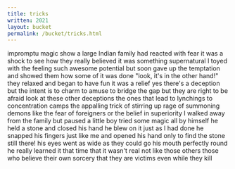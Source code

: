 ```yaml
---
title: tricks
written: 2021
layout: bucket
permalink: /bucket/tricks.html
---
```


<div class="poem">
impromptu magic show  
a large Indian family  
had reacted with fear  
it was a shock  
to see  
how they really believed  
it was something supernatural  
I toyed with the feeling  
such awesome potential  
but soon gave up  
the temptation  
and showed them  
how some of it was done  
"look, it's in the other hand!"  
they relaxed  
and began to have fun  
it was a relief  
yes there's a deception  
but the intent is to charm  
to amuse  
to bridge the gap  
but they are right  
to be afraid  
look at these other deceptions  
the ones that lead  
to lynchings  
to concentration camps  
the appalling trick  
of stirring up rage  
of summoning demons  
like the fear of foreigners  
or the belief in superiority  
I walked away from the family  
but paused  
a little boy tried some magic  
all by himself  
he held a stone  
and closed his hand  
he blew on it  
just as I had done  
he snapped his fingers  
just like me  
and opened his hand  
only to find the stone  
still there!  
his eyes went as wide  
as they could go  
his mouth  
perfectly round  
he really learned it  
that time  
that it wasn't real  
not like those others  
those who believe  
their own sorcery  
that they are victims  
even while  
they kill
</div>
